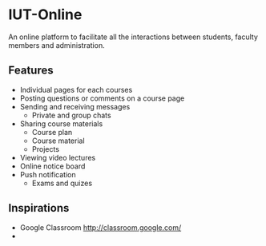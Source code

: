 # IUT-Online
An online platform to facilitate all the interactions between students, faculty members and administration.

## Features
* Individual pages for each courses
* Posting questions or comments on a course page
* Sending and receiving messages
  * Private and group chats
* Sharing course materials
  * Course plan
  * Course material
  * Projects
* Viewing video lectures
* Online notice board
* Push notification
  * Exams and quizes

## Inspirations
* Google Classroom http://classroom.google.com/
* 

